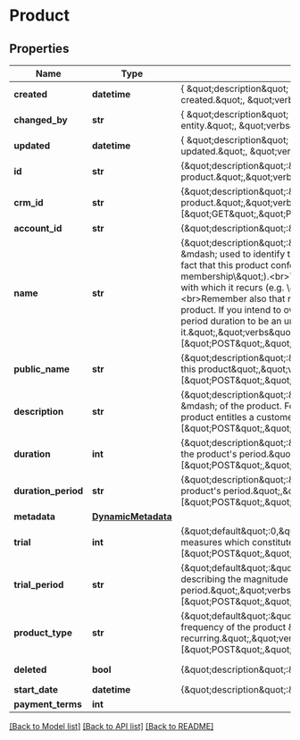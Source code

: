 # Product

## Properties
Name | Type | Description | Notes
------------ | ------------- | ------------- | -------------
**created** | **datetime** | { \&quot;description\&quot; : \&quot;The UTC DateTime when the object was created.\&quot;, \&quot;verbs\&quot;:[] } | [optional] 
**changed_by** | **str** | { \&quot;description\&quot; : \&quot;ID of the user who last updated the entity.\&quot;, \&quot;verbs\&quot;:[] } | [optional] 
**updated** | **datetime** | { \&quot;description\&quot; : \&quot;The UTC DateTime when the object was last updated.\&quot;, \&quot;verbs\&quot;:[] } | [optional] 
**id** | **str** | {\&quot;description\&quot;:\&quot;ID uniquely identifying this product.\&quot;,\&quot;verbs\&quot;:[\&quot;GET\&quot;]} | [optional] 
**crm_id** | **str** | {\&quot;description\&quot;:\&quot;Customer-relationship-management ID of the product.\&quot;,\&quot;verbs\&quot;:[\&quot;GET\&quot;,\&quot;PUT\&quot;,\&quot;POST\&quot;]} | [optional] 
**account_id** | **str** | {\&quot;description\&quot;:\&quot;\&quot;,\&quot;verbs\&quot;:[]} | [optional] 
**name** | **str** | {\&quot;description\&quot;:\&quot;A unique name &amp;mdash; for your benefit &amp;mdash; used to identify this product within BillForward. It should reflect the fact that this product confers some service to a customer (e.g. \\\&quot;Gold membership\\\&quot;).&lt;br&gt;The product can also be defined by the frequency with which it recurs (e.g. \\\&quot;Monthly Gold membership\\\&quot;).&lt;br&gt;Remember also that rate plans can override the timing prescribed by their product. If you intend to override that timing, you may consider the product&#39;s period duration to be an unimportant factor when it comes to naming it.\&quot;,\&quot;verbs\&quot;:[\&quot;POST\&quot;,\&quot;PUT\&quot;,\&quot;GET\&quot;]} | 
**public_name** | **str** | {\&quot;description\&quot;:\&quot;A friendly non-unique name used to identify this product\&quot;,\&quot;verbs\&quot;:[\&quot;POST\&quot;,\&quot;PUT\&quot;,\&quot;GET\&quot;]} | [optional] 
**description** | **str** | {\&quot;description\&quot;:\&quot;A description &amp;mdash; for your benefit &amp;mdash; of the product. For example: you could explain what service this product entitles a customer to.\&quot;,\&quot;verbs\&quot;:[\&quot;POST\&quot;,\&quot;PUT\&quot;,\&quot;GET\&quot;]} | 
**duration** | **int** | {\&quot;description\&quot;:\&quot;Number of length-measures which constitute the product&#39;s period.\&quot;,\&quot;verbs\&quot;:[\&quot;POST\&quot;,\&quot;PUT\&quot;,\&quot;GET\&quot;]} | 
**duration_period** | **str** | {\&quot;description\&quot;:\&quot;Measure describing the magnitude of the product&#39;s period.\&quot;,\&quot;verbs\&quot;:[\&quot;POST\&quot;,\&quot;PUT\&quot;,\&quot;GET\&quot;]} | 
**metadata** | [**DynamicMetadata**](DynamicMetadata.md) |  | [optional] 
**trial** | **int** | {\&quot;default\&quot;:0,\&quot;description\&quot;:\&quot;Number of trial-length-measures which constitute the product&#39;s trial period\&quot;,\&quot;verbs\&quot;:[\&quot;POST\&quot;,\&quot;PUT\&quot;,\&quot;GET\&quot;]} | 
**trial_period** | **str** | {\&quot;default\&quot;:\&quot;none\&quot;,\&quot;description\&quot;:\&quot;Measure describing the magnitude of the product&#39;s trial period.\&quot;,\&quot;verbs\&quot;:[\&quot;POST\&quot;,\&quot;PUT\&quot;,\&quot;GET\&quot;]} | 
**product_type** | **str** | {\&quot;default\&quot;:\&quot;recurring\&quot;,\&quot;description\&quot;:\&quot;The frequency of the product &amp;mdash; either recurring or non-recurring.\&quot;,\&quot;verbs\&quot;:[\&quot;POST\&quot;,\&quot;PUT\&quot;,\&quot;GET\&quot;]} | 
**deleted** | **bool** | {\&quot;description\&quot;:\&quot;\&quot;,\&quot;verbs\&quot;:[\&quot;GET\&quot;]} | [default to False]
**start_date** | **datetime** | {\&quot;description\&quot;:\&quot;\&quot;,\&quot;verbs\&quot;:[]} | [optional] 
**payment_terms** | **int** |  | [optional] 

[[Back to Model list]](../README.md#documentation-for-models) [[Back to API list]](../README.md#documentation-for-api-endpoints) [[Back to README]](../README.md)


